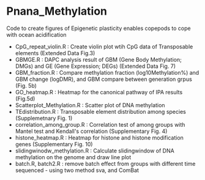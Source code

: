 # Pnana_Methylation
Code to create figures of Epigenetic plasticity enables copepods to cope with ocean acidification

- CpG_repeat_violin.R : Create violin plot wtih CpG data of Transposable elements (Extended Data Fig.3)
- GBMGE.R : DAPC analysis result of GBM (Gene Body Methylation; DMGs) and GE (Gene Expression; DEGs) (Extended Data Fig. 7) 
- GBM_fraction.R : Compare methylation fraction (log10Methylation%) and GBM change (logDMR), and GBM compare between generation grpus (Fig. 5b)
- GO_heatmap.R : Heatmap for the canonical pathway of IPA results (Fig.5d)
- Scatterplot_Methylation.R : Scatter plot of DNA methylation
- TEdistribution.R : Transposable element distribution among species (Supplemetnary Fig. 1)
- correlation_among_group.R : Correlation test of among groups with Mantel test and Kendall's correlation (Supplementary Fig. 4)
- histone_heatmap.R : Heatmap for histone and histone modification genes (Supplementary Fig. 10)
- slidingwinodw_methylation.R : Calculate slidingwindow of DNA methylation on the genome and draw line plot
- batch.R, batch2.R : remove batch effect from groups with different time sequenced - using two method sva, and ComBat
